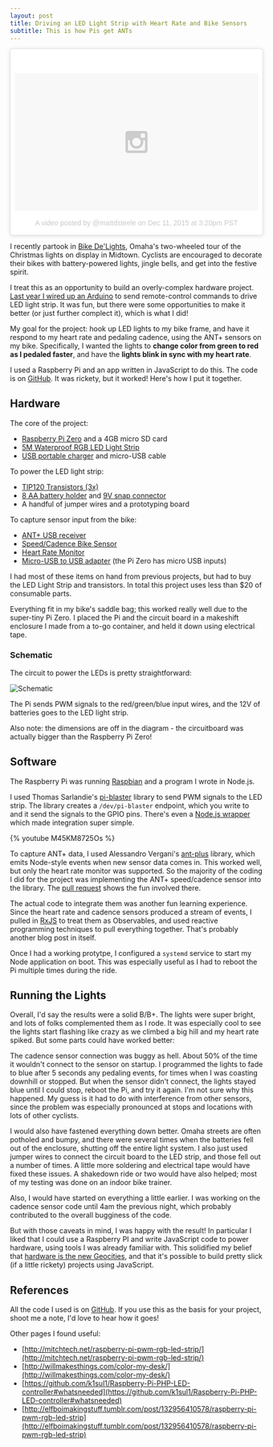 ```yaml
---
layout: post
title: Driving an LED Light Strip with Heart Rate and Bike Sensors
subtitle: This is how Pis get ANTs
---
```


<blockquote class="instagram-media" data-instgrm-version="6" style=" background:#FFF; border:0; border-radius:3px; box-shadow:0 0 1px 0 rgba(0,0,0,0.5),0 1px 10px 0 rgba(0,0,0,0.15); margin: 1px; max-width:658px; padding:0; width:99.375%; width:-webkit-calc(100% - 2px); width:calc(100% - 2px);"><div style="padding:8px;"> <div style=" background:#F8F8F8; line-height:0; margin-top:40px; padding:28.125% 0; text-align:center; width:100%;"> <div style=" background:url(data:image/png;base64,iVBORw0KGgoAAAANSUhEUgAAACwAAAAsCAMAAAApWqozAAAAGFBMVEUiIiI9PT0eHh4gIB4hIBkcHBwcHBwcHBydr+JQAAAACHRSTlMABA4YHyQsM5jtaMwAAADfSURBVDjL7ZVBEgMhCAQBAf//42xcNbpAqakcM0ftUmFAAIBE81IqBJdS3lS6zs3bIpB9WED3YYXFPmHRfT8sgyrCP1x8uEUxLMzNWElFOYCV6mHWWwMzdPEKHlhLw7NWJqkHc4uIZphavDzA2JPzUDsBZziNae2S6owH8xPmX8G7zzgKEOPUoYHvGz1TBCxMkd3kwNVbU0gKHkx+iZILf77IofhrY1nYFnB/lQPb79drWOyJVa/DAvg9B/rLB4cC+Nqgdz/TvBbBnr6GBReqn/nRmDgaQEej7WhonozjF+Y2I/fZou/qAAAAAElFTkSuQmCC); display:block; height:44px; margin:0 auto -44px; position:relative; top:-22px; width:44px;"></div></div><p style=" color:#c9c8cd; font-family:Arial,sans-serif; font-size:14px; line-height:17px; margin-bottom:0; margin-top:8px; overflow:hidden; padding:8px 0 7px; text-align:center; text-overflow:ellipsis; white-space:nowrap;"><a href="https://www.instagram.com/p/_K3TQNH-fK/" style=" color:#c9c8cd; font-family:Arial,sans-serif; font-size:14px; font-style:normal; font-weight:normal; line-height:17px; text-decoration:none;" target="_blank">A video posted by @mattdsteele</a> on <time style=" font-family:Arial,sans-serif; font-size:14px; line-height:17px;" datetime="2015-12-11T23:20:29+00:00">Dec 11, 2015 at 3:20pm PST</time></p></div></blockquote>
<script async defer src="//platform.instagram.com/en_US/embeds.js"></script>

I recently partook in [Bike De'Lights][event], Omaha's two-wheeled tour of the Christmas lights on display in Midtown.
Cyclists are encouraged to decorate their bikes with battery-powered lights, jingle bells, and get into the festive spirit.

I treat this as an opportunity to build an overly-complex hardware project.
[Last year I wired up an Arduino][2014] to send remote-control commands to drive LED light strip.
It was fun, but there were some opportunities to make it better (or just further complect it), which is what I did!

My goal for the project: hook up LED lights to my bike frame, and have it respond to my heart rate and pedaling cadence, using the ANT+ sensors on my bike.
Specifically, I wanted the lights to **change color from green to red as I pedaled faster**, and have the **lights blink in sync with my heart rate**.

I used a Raspberry Pi and an app written in JavaScript to do this. The code is on [GitHub][github]. It was rickety, but it worked! Here's how I put it together.

## Hardware

The core of the project:

* [Raspberry Pi Zero](https://www.raspberrypi.org/blog/raspberry-pi-zero/) and a 4GB micro SD card
* [5M Waterproof RGB LED Light Strip](http://www.amazon.com/gp/product/B00DTOAWZ2)
* [USB portable charger](http://www.amazon.com/Energizer-Portable-Smartphone-Charger-smartphones/dp/B0092MD8P6) and micro-USB cable

To power the LED light strip:

* [TIP120 Transistors (3x)](https://www.radioshack.com/products/tip120-transistor?variant=5717612869)
* [8 AA battery holder](https://www.radioshack.com/products/radioshack-8-aa-battery-holder?variant=5717214213) and [9V snap connector](https://www.radioshack.com/products/radioshack-heavy-duty-9v-snap-connectors?variant=5717208197)
* A handful of jumper wires and a prototyping board

To capture sensor input from the bike:

* [ANT+ USB receiver](http://www.amazon.com/gp/product/B004YJSD20)
* [Speed/Cadence Bike Sensor](http://www.amazon.com/Garmin-Speed-Cadence-Bike-Sensor/dp/B000BFNOT8)
* [Heart Rate Monitor](https://buy.garmin.com/en-US/US/shop-by-accessories/fitness-sensors/hrm-run-/prod133715.html)
* [Micro-USB to USB adapter](http://www.amazon.com/gp/product/B015XA3W0G) (the Pi Zero has micro USB inputs)

I had most of these items on hand from previous projects, but had to buy the LED Light Strip and transistors.
In total this project uses less than $20 of consumable parts.

Everything fit in my bike's saddle bag; this worked really well due to the super-tiny Pi Zero.
I placed the Pi and the circuit board in a makeshift enclosure I made from a to-go container, and held it down using electrical tape.

### Schematic

The circuit to power the LEDs is pretty straightforward:

![Schematic](/img/raspberry-pi-schematic.svg)

The Pi sends PWM signals to the red/green/blue input wires, and the 12V of batteries goes to the LED light strip.

Also note: the dimensions are off in the diagram - the circuitboard was actually bigger than the Raspberry Pi Zero!

## Software

The Raspberry Pi was running [Raspbian](https://www.raspberrypi.org/downloads/raspbian/) and a program I wrote in Node.js.

I used Thomas Sarlandie's [pi-blaster](https://github.com/sarfata/pi-blaster) library to send PWM signals to the LED strip.
The library creates a `/dev/pi-blaster` endpoint, which you write to and it send the signals to the GPIO pins.
There's even a [Node.js wrapper](https://github.com/sarfata/pi-blaster.js) which made integration super simple.

{% youtube M45KM8725Os %}

To capture ANT+ data, I used Alessandro Vergani's [ant-plus](https://github.com/Loghorn/ant-plus) library, which emits Node-style events when new sensor data comes in.
This worked well, but only the heart rate monitor was supported.
So the majority of the coding I did for the project was implementing the ANT+ speed/cadence sensor into the library.
The [pull request](https://github.com/Loghorn/ant-plus/pull/4) shows the fun involved there.

The actual code to integrate them was another fun learning experience.
Since the heart rate and cadence sensors produced a stream of events, I pulled in [RxJS](https://github.com/Reactive-Extensions/RxJS) to treat them as Observables, and used reactive programming techniques to pull everything together.
That's probably another blog post in itself.

Once I had a working protytpe, I configured a `systemd` service to start my Node application on boot.
This was especially useful as I had to reboot the Pi multiple times during the ride.

## Running the Lights

Overall, I'd say the results were a solid B/B+.
The lights were super bright, and lots of folks complemented them as I rode.
It was especially cool to see the lights start flashing like crazy as we climbed a big hill and my heart rate spiked.
But some parts could have worked better:

The cadence sensor connection was buggy as hell.
About 50% of the time it wouldn't connect to the sensor on startup.
I programmed the lights to fade to blue after 5 seconds any pedaling events, for times when I was coasting downhill or stopped.
But when the sensor didn't connect, the lights stayed blue until I could stop, reboot the Pi, and try it again.
I'm not sure why this happened.
My guess is it had to do with interference from other sensors, since the problem was especially pronounced at stops and locations with lots of other cyclists.

I would also have fastened everything down better.
Omaha streets are often potholed and bumpy, and there were several times when the batteries fell out of the enclosure, shutting off the entire light system.
I also just used jumper wires to connect the circuit board to the LED strip, and those fell out a number of times.
A little more soldering and electrical tape would have fixed these issues.
A shakedown ride or two would have also helped; most of my testing was done on an indoor bike trainer.

Also, I would have started on everything a little earlier.
I was working on the cadence sensor code until 4am the previous night, which probably contributed to the overall bugginess of the code.

But with those caveats in mind, I was happy with the result!
In particular I liked that I could use a Raspberry PI and write JavaScript code to power hardware, using tools I was already familiar with.
This solidified my belief that [hardware is the new Geocities](/hardware-is-the-new-geocities), and that it's possible to build pretty slick (if a little rickety) projects using JavaScript.

## References

All the code I used is on [GitHub][github].
If you use this as the basis for your project, shoot me a note, I'd love to hear how it goes!

Other pages I found useful:

* [http://mitchtech.net/raspberry-pi-pwm-rgb-led-strip/](http://mitchtech.net/raspberry-pi-pwm-rgb-led-strip/)
* [http://willmakesthings.com/color-my-desk/](http://willmakesthings.com/color-my-desk/)
* [https://github.com/k1sul1/Raspberry-Pi-PHP-LED-controller#whatsneeded](https://github.com/k1sul1/Raspberry-Pi-PHP-LED-controller#whatsneeded)
* [http://elfboimakingstuff.tumblr.com/post/132956410578/raspberry-pi-pwm-rgb-led-strip](http://elfboimakingstuff.tumblr.com/post/132956410578/raspberry-pi-pwm-rgb-led-strip)


[event]: https://www.facebook.com/events/1093828353982844/
[2014]: /arduino-bike-lights/
[github]: https://github.com/mattdsteele/raspberry-pi-bike-leds
